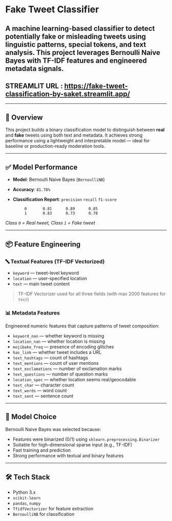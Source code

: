 #  Fake Tweet Classifier

A machine learning-based classifier to detect potentially **fake or misleading tweets** using linguistic patterns, special tokens, and text analysis. This project leverages **Bernoulli Naive Bayes** with **TF-IDF** features and engineered metadata signals.
---
## STREAMLIT URL : https://fake-tweet-classification-by-saket.streamlit.app/
---

## 🚀 Overview

This project builds a binary classification model to distinguish between **real** and **fake** tweets using both text and metadata. It achieves strong performance using a lightweight and interpretable model — ideal for baseline or production-ready moderation tools.

---

## ✅ Model Performance

- **Model**: Bernoulli Naive Bayes (`BernoulliNB`)
- **Accuracy**: `81.78%`
- **Classification Report**:
              `precision`   `recall`  `f1-score`

           0       0.81      0.89      0.85
           1       0.83      0.73      0.78
*Class `0` = Real tweet, Class `1` = Fake tweet*

---

## 📦 Feature Engineering

### 🔤 Textual Features (TF-IDF Vectorized)
- `keyword` — tweet-level keyword
- `location` — user-specified location
- `text` — main tweet content

> TF-IDF Vectorizer used for all three fields (with max 2000 features for `text`)

### 📊 Metadata Features
Engineered numeric features that capture patterns of tweet composition:
- `keyword_nan` — whether keyword is missing
- `location_nan` — whether location is missing
- `mojibake_freq` — presence of encoding glitches
- `has_link` — whether tweet includes a URL
- `text_hashtags` — count of hashtags
- `text_mentions` — count of user mentions
- `text_exclamations` — number of exclamation marks
- `text_questions` — number of question marks
- `location_spec` — whether location seems real/geocodable
- `text_char` — character count
- `text_words` — word count
- `text_sent` — sentence count

---

## 🧠 Model Choice

Bernoulli Naive Bayes was selected because:
- Features were binarized (0/1) using `sklearn.preprocessing.Binarizer`
- Suitable for high-dimensional sparse input (e.g., TF-IDF)
- Fast training and prediction
- Strong performance with textual and binary features

---

## 🛠️ Tech Stack

- Python 3.x
- `scikit-learn`
- `pandas`, `numpy`
- `TfidfVectorizer` for feature extraction
- `BernoulliNB` for classification

